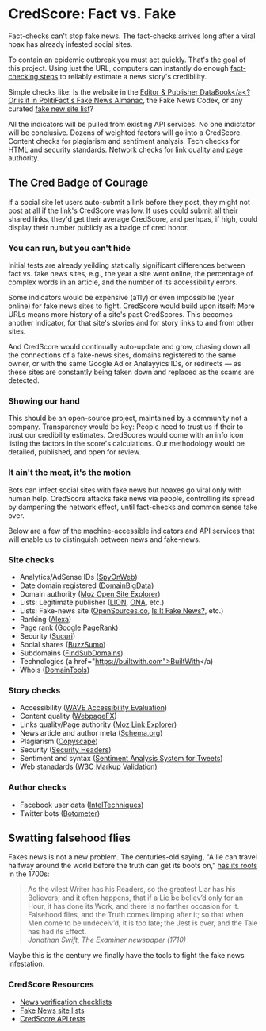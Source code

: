 # CredScore: Fact vs. Fake #
Fact-checks can't stop fake news. The fact-checks arrives long after a viral hoax has already infested social sites.

To contain an epidemic outbreak you must act quickly. That's the goal of this project. Using just the URL, computers can instantly do enough <a href="https://github.com/hearvox/Research/blob/master/News-Trust/news-verification-checklists.md">fact-checking steps</a> to reliably estimate a news story's credibility. 

Simple checks like: Is the website in the <a href="http://www.editorandpublisher.com/databook/data/?djoPage=search_details&djoPid=25874">Editor &amp; Publisher DataBook</a<? Or is it in <a href="https://infogram.com/politifacts-fake-news-almanac-1gew2vjdxl912nj">PolitiFact's Fake News Almanac</a>, the <a hrwef="http://www.fakenewscodex.com/">Fake News Codex</a>, or any curated <a href="https://github.com/hearvox/Research/blob/master/News-Trust/fake-news-site-lists.md">fake new site list</a>? 
  
All the indicators will be pulled from existing API services. No one indictator will be conclusive. Dozens of weighted factors will go into a CredScore. Content checks for plagiarism and sentiment analysis. Tech checks for HTML and security standards. Network checks for link quality and page authority.  

## The Cred Badge of Courage ##
If a social site let users auto-submit a link before they post, they might not post at all if the link's CredScore was low. If uses could  submit all their shared links, they'd get their average CredScore, and perhpas, if high, could display their number publicly as a badge of cred honor.

### You can run, but you can't hide ###
Initial tests are already yeilding statically significant differences between fact vs. fake news sites, e.g., the year a site went online, the percentage of complex words in an article, and the number of its accessibility errors.

Some indicators would be expensive (a11y) or even impossibilie (year online) for fake news sites to fight. CredScore would build upon itself: More URLs means more history of a site's past CredScores. This becomes another indicator, for that site's stories and for story links to and from other sites.

And CredScore would continually auto-update and grow, chasing down all the connections of a fake-news sites, domains registered to the same owner, or with the same Google Ad or Analayyics IDs, or redirects — as these sites are constantly being taken down and replaced as the scams are detected. 

### Showing our hand ###
This should be an open-source project, maintained by a community not a company. Transparency would be key: People need to trust us if their to trust our credibility estimates. CredScores would come with an info icon listing the factors in the score's calculations. Our methodology would be detailed, published, and open for review. 

### It ain't the meat, it's the motion ###
Bots can infect social sites with fake news but hoaxes go viral only with human help. CredScore attacks fake news via people, controlling its spread by dampening the network effect, until fact-checks and common sense take over.

Below are a few of the machine-accessible indicators and API services that will enable us to distinguish between news and fake-news.

### Site checks ###
* Analytics/AdSense IDs (<a href="http://spyonweb.com/">SpyOnWeb</a>)
* Date domain registered (<a href="https://domainbigdata.com/">DomainBigData</a>)
* Domain authority (<a href="https://moz.com/researchtools/ose/">Moz Open Site Explorer</a>)
* Lists: Legitimate publisher (<a href="http://www.lionpublishers.com/members/list/">LION</a>, <a href="https://journalists.org/">ONA</a>, etc.)
* Lists: Fake-news site (<a href="http://www.opensources.co/">OpenSources.co</a>, <a href="https://isitfakenews.com/">Is It Fake News?</a>, etc.)
* Ranking (<a href="https://www.alexa.com/siteinfo/">Alexa</a>)
* Page rank (<a href="https://pr.domaineye.com/pr/">Google PageRank</a>)
* Security (<a href="https://sitecheck.sucuri.net/">Sucuri</a>)
* Social shares (<a href="https://app.buzzsumo.com/research/most-shared">BuzzSumo</a>)
* Subdomains (<a href="https://findsubdomains.com/">FindSubDomains</a>)
* Technologies (a href="https://builtwith.com">BuiltWith</a)
* Whois (<a href="http://whois.domaintools.com/propornot.com">DomainTools</a>)

### Story checks ###
* Accessibility (<a href="https://wave.webaim.org/">WAVE Accessibility Evaluation</a>)
* Content quality (<a href="https://www.webpagefx.com/tools/read-able/">WebpageFX</a>)
* Links quality/Page authority (<a href="https://analytics.moz.com/">Moz Link Explorer</a>)
* News article and author meta (<a href="https://schema.org/NewsArticle">Schema.org</a>)
* Plagiarism (<a href="https://www.copyscape.com/">Copyscape</a>)
* Security (<a href="https://securityheaders.com/">Security Headers</a>)
* Sentiment and syntax (<a href="http://saifmohammad.com/WebPages/NRC-Canada-Sentiment.htm">Sentiment Analysis System for Tweets</a>)
* Web stanadards (<a href="https://validator.w3.org/">W3C Markup Validation</a>)

### Author checks ###
* Facebook user data (<a href="https://inteltechniques.com/menu.html">IntelTechniques</a>)
* Twitter bots (<a href="https://botometer.iuni.iu.edu/">Botometer</a>)

## Swatting falsehood flies ##
Fakes news is not a new problem. The centuries-old saying, "A lie can travel halfway around the world before the truth can get its boots on," <a href="https://quoteinvestigator.com/2014/07/13/truth/">has its roots</a> in the 1700s:
<blockquote>As the vilest Writer has his Readers, so the greatest Liar has his Believers; and it often happens, that if a Lie be believ’d only for an Hour, it has done its Work, and there is no farther occasion for it. Falsehood flies, and the Truth comes limping after it; so that when Men come to be undeceiv’d, it is too late; the Jest is over, and the Tale has had its Effect.<br>
<cite>Jonathan Swift, The Examiner newspaper (1710)</blockquote>
  
Maybe this is the century we finally have the tools to fight the fake news infestation.

### CredScore Resources ###
<ul>
<li><a href="https://github.com/hearvox/Research/blob/master/News-Trust/news-verification-checklists.md">News verification checklists</a></li>
<li><a href="https://github.com/hearvox/Research/blob/master/News-Trust/fake-news-site-lists.md">Fake News site lists</a></li>
<li><a href="https://hearingvoices.com/tools/credscore/">CredScore API tests</a></li>
<ul>
